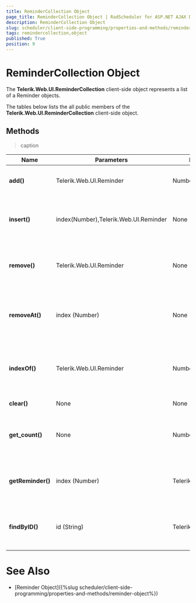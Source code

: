 ```yaml
---
title: ReminderCollection Object
page_title: ReminderCollection Object | RadScheduler for ASP.NET AJAX Documentation
description: ReminderCollection Object
slug: scheduler/client-side-programming/properties-and-methods/remindercollection-object
tags: remindercollection,object
published: True
position: 9
---
```


# ReminderCollection Object



The **Telerik.Web.UI.ReminderCollection** client-side object represents a list of a Reminder objects.

The tables below lists the all public members of the **Telerik.Web.UI.ReminderCollection** client-side object.

## Methods


>caption  

| Name | Parameters | Return Type | Description |
| ------ | ------ | ------ | ------ |
| **add()** |Telerik.Web.UI.Reminder|Number|Adds the Reminder to the collection.|
| **insert()** |index(Number),Telerik.Web.UI.Reminder|None|Inserts the Reminder at the specified index in the collection.|
| **remove()** |Telerik.Web.UI.Reminder|None|Removes the specified Reminder from the collection|
| **removeAt()** |index (Number)|None|Removes the Reminder at the specified index in the collection.|
| **indexOf()** |Telerik.Web.UI.Reminder|Number|Returns the index of the Reminder in the collection, -1 if not found|
| **clear()** |None|None|Clears the collection|
| **get_count()** |None|Number|Gets the total number of Reminders in the collection|
| **getReminder()** |index (Number)|Telerik.Web.UI.Reminder|Returns the reminder at the specified index in the collection|
| **findByID()** |id (String)|Telerik.Web.UI.Reminder|Returns the reminder with the specified ID, null if not found|

# See Also

 * [Reminder Object]({%slug scheduler/client-side-programming/properties-and-methods/reminder-object%})
